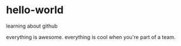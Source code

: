 # hello-world
learning about github

everything is awesome.
everything is cool when you're part of a team.


